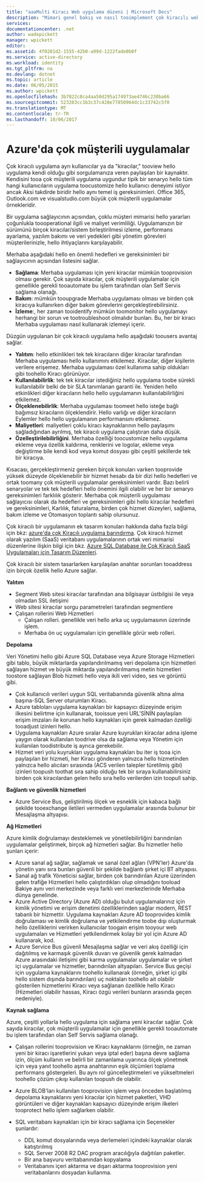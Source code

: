 ```yaml
---
title: "aaaMulti Kiracı Web uygulama düzeni | Microsoft Docs"
description: "Mimari genel bakış ve nasıl tooimplement çok kiracılı web uygulamasını Azure üzerinde açıklamak tasarım desenleri bulun."
services: 
documentationcenter: .net
author: wadepickett
manager: wpickett
editor: 
ms.assetid: 4f0281d2-1555-42b0-a99d-1222fade0b0f
ms.service: active-directory
ms.workload: identity
ms.tgt_pltfrm: na
ms.devlang: dotnet
ms.topic: article
ms.date: 06/05/2015
ms.author: wpickett
ms.openlocfilehash: 3b7822c8ca4aa50d295a174973ae4746c230ba66
ms.sourcegitcommit: 523283cc1b3c37c428e77850964dc1c33742c5f0
ms.translationtype: MT
ms.contentlocale: tr-TR
ms.lasthandoff: 10/06/2017
---
```

# <a name="multitenant-applications-in-azure"></a>Azure'da çok müşterili uygulamalar
Çok kiracılı uygulama ayrı kullanıcılar ya da "kiracılar," tooview hello uygulama kendi olduğu gibi sorgulamanıza veren paylaşılan bir kaynaktır. Kendisini tooa çok müşterili uygulama uygundur tipik bir senaryo hello tüm hangi kullanıcıların uygulama toocustomize hello kullanıcı deneyimi istiyor ancak Aksi takdirde biridir hello aynı temel iş gereksinimleri. Office 365, Outlook.com ve visualstudio.com büyük çok müşterili uygulamalar örnekleridir.

Bir uygulama sağlayıcının açısından, çoklu müşteri mimarisi hello yararları çoğunlukla toooperational ilgili ve maliyet verimliliği. Uygulamanızın bir sürümünü birçok kiracılar/sistem birleştirilmesi izleme, performans ayarlama, yazılım bakımı ve veri yedekleri gibi yönetim görevleri müşterilerinizle, hello ihtiyaçlarını karşılayabilir.

Merhaba aşağıdaki hello en önemli hedefleri ve gereksinimleri bir sağlayıcının açısından listesini sağlar.

* **Sağlama**: Merhaba uygulaması için yeni kiracılar mümkün tooprovision olması gerekir.  Çok sayıda kiracılar, çok müşterili uygulamalar için genellikle gerekli tooautomate bu işlem tarafından olan Self Servis sağlama olanağı.
* **Bakım**: mümkün tooupgrade Merhaba uygulaması olması ve birden çok kiracıya kullanırken diğer bakım görevlerini gerçekleştirebilirsiniz.
* **İzleme**:, her zaman tooidentify mümkün toomonitor hello uygulamayı herhangi bir sorun ve tootroubleshoot olmalıdır bunları. Bu, her bir kiracı Merhaba uygulaması nasıl kullanarak izlemeyi içerir.

Düzgün uygulanan bir çok kiracılı uygulama hello aşağıdaki toousers avantaj sağlar.

* **Yalıtım**: hello etkinlikleri tek tek kiracıların diğer kiracılar tarafından Merhaba uygulaması hello kullanımını etkilemez. Kiracılar, diğer kişilerin verilere erişemez. Merhaba uygulaması özel kullanıma sahip oldukları gibi toohello Kiracı görünüyor.
* **Kullanılabilirlik**: tek tek kiracılar istediğiniz hello uygulama toobe sürekli kullanılabilir belki de bir SLA tanımlanan garanti ile. Yeniden hello etkinlikleri diğer kiracıların hello hello uygulamanın kullanılabilirliğini etkilemez.
* **Ölçeklenebilirlik**: Merhaba uygulaması toomeet hello isteğe bağlı bağımsız kiracıların ölçeklendirir. Hello varlığı ve diğer kiracıların Eylemler hello hello uygulamanın performansını etkilemez.
* **Maliyetleri**: maliyetleri çoklu kiracı kaynaklarının hello paylaşımı sağladığından ayrılmış, tek kiracılı uygulama çalıştıran daha düşük.
* **Özelleştirilebilirliğini**. Merhaba özelliği toocustomize hello uygulama ekleme veya özellik kaldırma, renklerini ve logolar, ekleme veya değiştirme bile kendi kod veya komut dosyası gibi çeşitli şekillerde tek bir kiracıya.

Kısacası, gerçekleştirmeniz gereken birçok konuları varken tooprovide yüksek düzeyde ölçeklenebilir bir hizmet hesabı da bir dizi hello hedefleri ve ortak toomany çok müşterili uygulamalar gereksinimleri vardır. Bazı belirli senaryolar ve tek tek hedefleri hello önemini ilgili olabilir ve her bir senaryo gereksinimleri farklılık gösterir. Merhaba çok müşterili uygulaması sağlayıcısı olarak da hedefleri ve gereksinimleri gibi hello kiracılar hedefleri ve gereksinimleri, Karlılık, faturalama, birden çok hizmet düzeyleri, sağlama, bakım izleme ve Otomasyon toplantı sahip olursunuz.

Çok kiracılı bir uygulamanın ek tasarım konuları hakkında daha fazla bilgi için bkz: [azure'da çok Kiracılı uygulama barındırma][Hosting a Multi-Tenant Application on Azure]. Çok kiracılı hizmet olarak yazılım (SaaS) veritabanı uygulamalarının ortak veri mimarisi düzenlerine ilişkin bilgi için bkz. [Azure SQL Database ile Çok Kiracılı SaaS Uygulamaları için Tasarım Düzenleri](sql-database/sql-database-design-patterns-multi-tenancy-saas-applications.md). 

Çok kiracılı bir sistem tasarlarken karşılaşılan anahtar sorunları tooaddress izin birçok özellik hello Azure sağlar.

**Yalıtım**

* Segment Web sitesi kiracılar tarafından ana bilgisayar üstbilgisi ile veya olmadan SSL iletişimi
* Web sitesi kiracılar sorgu parametreleri tarafından segmentlere
* Çalışan rollerini Web Hizmetleri
  * Çalışan rolleri. genellikle veri hello arka uç uygulamasının üzerinde işlem.
  * Merhaba ön uç uygulamaları için genellikle görür web rolleri.

**Depolama**

Veri Yönetimi hello gibi Azure SQL Database veya Azure Storage Hizmetleri gibi tablo, büyük miktarlarda yapılandırılmamış veri depolama için hizmetleri sağlayan hizmet ve büyük miktarda yapılandırılmamış metin hizmetleri toostore sağlayan Blob hizmeti hello veya ikili veri video, ses ve görüntü gibi.

* Çok kullanıcılı verileri uygun SQL veritabanında güvenlik altına alma başına-SQL Server oturumları Kiracı.
* Azure tabloları uygulama kaynakları bir kapsayıcı düzeyinde erişim ilkesini belirtme için kullanarak, tooissue yeni URL'SİNİN paylaşılan erişim imzaları ile korunan hello kaynakları için gerek kalmadan özelliği tooadjust izinleri hello.
* Uygulama kaynakları Azure sıralar Azure kuyrukları kiracılar adına işleme yaygın olarak kullanılan toodrive olsa da sağlama veya Yönetim için kullanılan toodistribute iş ayrıca gerekebilir.
* Hizmet veri yolu kuyrukları uygulama kaynakları bu iter iş tooa için paylaşılan bir hizmeti, her Kiracı gönderen yalnızca hello hizmetinden yalnızca hello alıcıları sırasında (ACS verilen talepler türetilmiş gibi) izinleri toopush toothat sıra sahip olduğu tek bir sıraya kullanabilirsiniz birden çok kiracılardan gelen hello sıra hello verilerden izin toopull sahip.

**Bağlantı ve güvenlik hizmetleri**

* Azure Service Bus, geliştirilmiş ölçek ve esneklik için kabaca bağlı şekilde tooexchange iletileri vermeden uygulamalar arasında bulunur bir Mesajlaşma altyapısı.

**Ağ Hizmetleri**

Azure kimlik doğrulamayı desteklemek ve yönetilebilirliğini barındırılan uygulamalar geliştirmek, birçok ağ hizmetleri sağlar. Bu hizmetler hello şunları içerir:

* Azure sanal ağ sağlar, sağlamak ve sanal özel ağları (VPN'ler) Azure'da yönetin yanı sıra bunları güvenli bir şekilde bağlantı şirket içi BT altyapısı.
* Sanal ağ trafik Yöneticisi sağlar, birden çok barındırılan Azure üzerinden gelen trafiğe Hizmetleri hello çalıştırdıkları olup olmadığını tooload Bakiye aynı veri merkezinde veya farklı veri merkezlerinde Merhaba dünya genelinde.
* Azure Active Directory (Azure AD) olduğu bulut uygulamalarınız için kimlik yönetimi ve erişim denetimi özelliklerinden sağlar modern, REST tabanlı bir hizmettir. Uygulama kaynakları Azure AD tooprovides kimlik doğrulaması ve kimlik doğrulama ve yetkilendirme toobe dışı oluşturmak hello özelliklerini verirken kullanıcılar toogain erişim tooyour web uygulamaları ve Hizmetleri yetkilendirmek kolay bir yol için Azure AD kullanarak, kod.
* Azure Service Bus güvenli Mesajlaşma sağlar ve veri akış özelliği için dağıtılmış ve karmaşık güvenlik duvarı ve güvenlik gerek kalmadan Azure arasındaki iletişimi gibi karma uygulamalar uygulamalar ve şirket içi uygulamalar ve hizmetler, barındırılan altyapıları. Service Bus geçişi için uygulama kaynaklarını toohello kullanarak (örneğin, şirket içi gibi hello sistem dışında barındırılan) uç noktaları toohello ait olabilir gösterilen hizmetlerini Kiracı veya sağlanan özellikle hello Kiracı (Hizmetleri olabilir hassas, Kiracı özgü verileri bunların arasında geçen nedeniyle).

**Kaynak sağlama**

Azure, çeşitli yollarla hello uygulama için sağlama yeni kiracılar sağlar. Çok sayıda kiracılar, çok müşterili uygulamalar için genellikle gerekli tooautomate bu işlem tarafından olan Self Servis sağlama olanağı.

* Çalışan rollerini tooprovision ve Kiracı kaynaklarını (örneğin, ne zaman yeni bir kiracı işaretlerini yukarı veya iptal eder) başına devre sağlama izin, ölçüm kullanın ve belirli bir zamanlama uyarınca ölçek yönetmek için veya yanıt toohello aşma anahtarının eşik ölçümleri toplama performans göstergeleri. Bu aynı rol güncelleştirmeleri ve yükseltmeleri toohello çözüm çıkışı kullanılan toopush de olabilir.
* Azure BLOB'ları kullanılan tooprovision işlem veya önceden başlatılmış depolama kaynaklarını yeni kiracılar için hizmet paketleri, VHD görüntüleri ve diğer kaynakları kapsayıcı düzeyinde erişim ilkeleri tooprotect hello işlem sağlarken olabilir.
* SQL veritabanı kaynakları için bir kiracı sağlama için Seçenekler şunlardır:
  
  * DDL komut dosyalarında veya derlemeleri içindeki kaynaklar olarak katıştırılmış
  * SQL Server 2008 R2 DAC program aracılığıyla dağıtılan paketler.
  * Bir ana başvuru veritabanından kopyalama
  * Veritabanını içeri aktarma ve dışarı aktarma tooprovision yeni veritabanlarını dosyadan kullanma.

<!--links-->

[Hosting a Multi-Tenant Application on Azure]: http://msdn.microsoft.com/library/hh534480.aspx
[Designing Multitenant Applications on Azure]: http://msdn.microsoft.com/library/windowsazure/hh689716

